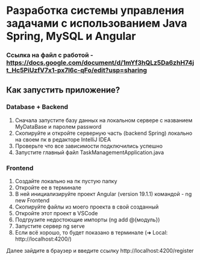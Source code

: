 # Разработка системы управления задачами с использованием Java Spring, MySQL и Angular

### Ссылка на файл с работой - https://docs.google.com/document/d/1mYf3hQLz5Da6zhH74jt_Hc5PiUzfV7x1-px7l6c-qFo/edit?usp=sharing

## Как запустить приложение?
### Database + Backend
1. Сначала запустите базу данных на локальном сервере с названием MyDataBase и паролем password
2. Скопируйте и откройте серверную часть (backend Spring) локально на своем пк в редакторе IntelliJ IDEA
3. Проверьте что все зависимости подключились успешно
4. Запустите главный файл TaskManagementApplication.java

### Frontend
1. Создайте локально на пк пустую папку
2. Откройте ее в терминале
3. В ней инициализируйте проект Angular (version 19.1.1) командой - ng new Frontend
4. Скопируйте файлы из моего проекта в свой созданный
5. Откройте этот проект в VSCode
6. Подгрузите недостоющие импорты (ng add @{модуль})
7. Запустите сервер ng serve
8. Если всё хорошо, то будет показано в терминале  (➜  Local:   http://localhost:4200/)

Далее зайдите в браузер и введите ссылку http://localhost:4200/register
